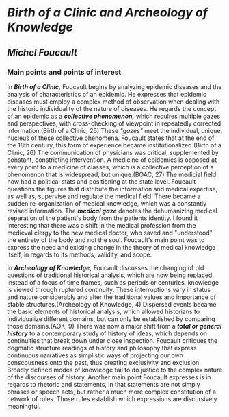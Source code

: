 # **_Birth of a Clinic and Archeology of Knowledge_**

## **_Michel Foucault_**

### Main points and points of interest

In **_Birth of a Clinic,_** Foucault begins by analyzing epidemic diseases and the analysis of characteristics of an epidemic. He expresses that epidemic diseases must employ a complex method of observation when dealing with the historic individuality of the nature of diseases. He regards the concept of an epidemic as a **_collective phenomenon,_** which requires multiple gazes and perspectives, with cross-checking of viewpoint in repeatedly corrected information.(Birth of a Clinic, 26) These *"gazes"* meet the individual, unique, nucleus of these collective phenomena. Foucault states that at the end of the 18th century, this form of experience became institutionalized.(Birth of a Clinic, 26) The communication of physicians was critical, supplemented by constant, constricting intervention. A medicine of epidemics is opposed at every point to a medicine of classes, which is a collective perception of a phenomenon that is widespread, but unique.(BOAC, 27) The medicial field now had a political stats and positioning at the state level. Foucault questions the figures that distribute the information and medical expertise, as well as, supervise and regulate the medical field. There became a sudden re-organization of medical knowledge, which was a constantly revised information. The **_medical gaze_** denotes the dehumanizing medical separation of the patient's body from the patients identity. I found it interesting that there was a shift in the medical profession from the medieval clergy to the new medical doctor, who saved and "understood" the entirety of the body and not the soul. Foucault's main point was to express the need and existing change in the theory of medical knowledge itself, in regards to its methods, validity, and scope.

In **_Archeology of Knowledge,_** Foucault discusses the changing of old questions of traditional historical analysis, which are now being replaced. Instead of a focus of time frames, such as periods or centuries, knowledge is viewed through ruptured continuity. These interruptions vary in status and nature considerably and alter the traditional values and importance of stable structures.(Archeology of Knowledge, 4) Dispersed events became the basic elements of historical analysis, which allowed historians to individualize different domains, but can only be established by comparing those domains.(AOK, 9) There was now a major shift from a **_total or general history_** to a contemporary study of history of ideas, which depends on continuities that break down under close inspection. Foucault critiques the dogmatic structure readings of history and philosophy that express continuous narratives as simplistic ways of projecting our own conscousness onto the past, thus creating exclusivity and exclusion. Broadly defined modes of knowledge fail to do justice to the complex nature of the discourses of history. Another main point Foucault expresses is in regards to rhetoric and statements, in that statements are not simply phrases or speech acts, but rather a much more complex constitution of a network of rules. Those rules establish which expressions are discursively meaningful. 
